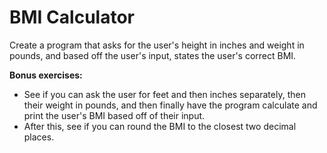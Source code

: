 

<b><h1> BMI Calculator </h1></b>

Create a program that asks for the user's height in inches and weight in pounds, and based off the user's input, states the user's correct BMI. 

<b> Bonus exercises: </b>

<ul>

  <li> See if you can ask the user for feet and then inches separately, then their weight in pounds, and then finally have the program calculate and print the user's BMI based off of their input. </li>

  <li> After this, see if you can round the BMI to the closest two decimal places. </li>

</ul>

